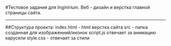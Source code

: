 #Тестовое задания для Inginirium. Веб - дизайн и верстка главной страницы сайта. 
___
##Структура проекта:
index.html - html верстка сайта 
src - папка созданная для изображенний/иконок
script.js отвечает за анимацию карусели 
style.css - отвечает за стили
